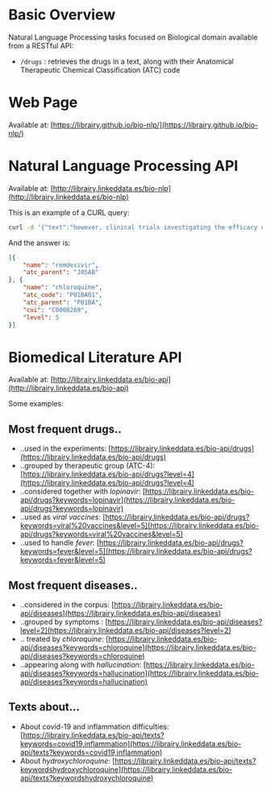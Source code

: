 # Basic Overview

Natural Language Processing tasks focused on Biological domain available from a RESTful API:
* `/drugs` : retrieves the drugs in a text, along with their Anatomical Therapeutic Chemical Classification (ATC) code

# Web Page
Available at: [https://librairy.github.io/bio-nlp/](https://librairy.github.io/bio-nlp/)

# Natural Language Processing API
Available at: [http://librairy.linkeddata.es/bio-nlp](http://librairy.linkeddata.es/bio-nlp)

This is an example of a CURL query:
```sh
curl -d '{"text":"however, clinical trials investigating the efficacy of several agents, including remdesivir and chloroquine, are underway in China"}' -H "Content-Type: application/json" -X POST https://librairy.linkeddata.es/bio-nlp/drugs
```

And the answer is:
```json
[{
	"name": "remdesivir",
	"atc_parent": "J05AB"
}, {
	"name": "chloroquine",
	"atc_code": "P01BA01",
	"atc_parent": "P01BA",
	"cui": "C0008269",
	"level": 5
}]
```

# Biomedical Literature API
Available at: [http://librairy.linkeddata.es/bio-api](http://librairy.linkeddata.es/bio-api)

Some examples:
## Most frequent drugs..
* ..used in the experiments: [https://librairy.linkeddata.es/bio-api/drugs](https://librairy.linkeddata.es/bio-api/drugs)
* ..grouped by therapeutic group (ATC-4): [https://librairy.linkeddata.es/bio-api/drugs?level=4](https://librairy.linkeddata.es/bio-api/drugs?level=4)
* ..considered together with *lopinavir*: [https://librairy.linkeddata.es/bio-api/drugs?keywords=lopinavir](https://librairy.linkeddata.es/bio-api/drugs?keywords=lopinavir)
* ..used as *viral vaccines*: [https://librairy.linkeddata.es/bio-api/drugs?keywords=viral%20vaccines&level=5](https://librairy.linkeddata.es/bio-api/drugs?keywords=viral%20vaccines&level=5)
* ..used to handle *fever*: [https://librairy.linkeddata.es/bio-api/drugs?keywords=fever&level=5](https://librairy.linkeddata.es/bio-api/drugs?keywords=fever&level=5)

## Most frequent diseases..
* ..considered in the corpus: [https://librairy.linkeddata.es/bio-api/diseases](https://librairy.linkeddata.es/bio-api/diseases)
* ..grouped by symptoms : [https://librairy.linkeddata.es/bio-api/diseases?level=2](https://librairy.linkeddata.es/bio-api/diseases?level=2)
* .. treated by *chloroquine*: [https://librairy.linkeddata.es/bio-api/diseases?keywords=chloroquine](https://librairy.linkeddata.es/bio-api/diseases?keywords=chloroquine)
* ..appearing along with *hallucination*: [https://librairy.linkeddata.es/bio-api/diseases?keywords=hallucination](https://librairy.linkeddata.es/bio-api/diseases?keywords=hallucination)

## Texts about...
* About covid-19 and inflammation difficulties: [https://librairy.linkeddata.es/bio-api/texts?keywords=covid19,inflammation](https://librairy.linkeddata.es/bio-api/texts?keywords=covid19,inflammation)
* About *hydroxychloroquine*: [https://librairy.linkeddata.es/bio-api/texts?keywordshydroxychloroquine](https://librairy.linkeddata.es/bio-api/texts?keywordshydroxychloroquine)
